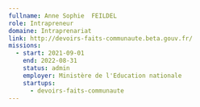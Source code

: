 ```yaml
---
fullname: Anne Sophie  FEILDEL
role: Intrapreneur
domaine: Intraprenariat
link: http://devoirs-faits-communaute.beta.gouv.fr/
missions:
  - start: 2021-09-01
    end: 2022-08-31
    status: admin
    employer: Ministère de l'Education nationale
    startups:
      - devoirs-faits-communaute
---
```

